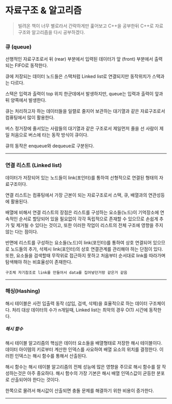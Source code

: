 # 자료구조 & 알고리즘

> 빌려온 책이 너무 별로라서 간략하게만 훑어보고 C++을 공부한뒤 C++로 자료구조와 알고리즘을 다시 공부하겠다.

### 큐 (queue)

선행적인 자료구조로서 뒤 (rear) 부분에서 입력된 데이터가 앞 (front) 부분에서 출력되는 FIFO로 동작한다.

큐에 저장되는 데이터 노드들은 스택처럼 Linked list로 연결되지만 동작위치가 스택과는 다르다.

스택은 입력과 출력이 top 위치 한군데에서 발생하지만, queue는 입력과 출력이 앞과 뒤 양쪽에서 발생한다.

큐는 처리하고자 하는 데이터들을 일렬로 줄지어 보관하는 대기열과 같은 자료구조로서 컴퓨팅에서 많이 활용한다.

버스 정거장에 줄서있는 사람들의 대기열과 같은 구조로서 제일먼저 줄을 선 사람이 제일 처음으로 버스에 타는 동작 방식이 큐이다.

큐의 동작은 enqueue와 dequeue로 구분된다.

---

### 연결 리스트 (Linked list)

데이터가 저장되어 있는 노드들이 link(포인터)를 통하여 선형적으로 연결된 형태의 자료구조이다.

연결 리스트는  컴퓨팅에서 가장 근본이 되는 자료구조로서 스택, 큐, 배열과의 연관성등에 활용된다.

배열에 비해서 연결 리스트의 장점은 리스트를 구성하는 요소들(노드)이 기억장소에 연속적인 순서로 할당되어 있을 필요없이 각각 독립적으로 존재할 수 있으므로 손쉽게 추가 및 제거될 수 있다는 것이고, 또한 이러한 작업이 리스트의 전체 구조에 영향을 주지 않는 다는 점이다.

반면에 리스트를 구성하는 요소들(노드)이 link(포인터)를 통하여 상호 연결되어 있으므로 노드들의 추가, 삭제시 link(포인터)의 상호 연결관계를 관리해야 하는 단점이 있다. 또한, 요소들을 검색할때 무작위로 접근하지 못하고 처음부터 순서대로 link를 따라가며 탐색해야 하는 비효율성이 존재한다.

```
구조체 자기참조로 link를 만들어서 data를 집어넣던거랑 같은거 같음
```

---

### 해싱(Hashing)

해시 테이블은 사전 입출력 동작 (삽입, 검색, 삭제)을 효율적으로 하는 데이터 구조체이다. 처리 대상 데이터의 수가 n개일때, Linked list는 최악의 경우 O(1) 시간에 동작한다.

##### 해시 함수

해시 테이블 알고리즘의 핵심은 데이터 요소들을 배열형태로 저장한 해시 테이블이다. 데이터 아이템의 키로부터 계산한 인덱스를 사요하여 배열 요소의 위치를 결정한다. 이러힌 인덱스는 해시 함수를 통해서 산출된다.

해시 함수는 해시 테이블 알고리즘의 전체 성능에 많은 영향을 주므로 해시 함수를 잘 작성하는것은 아주 중요하다. 해시 함수의 가장 기본은 해시 배열 인덱스값이 균등한 분포로 산출되어야 한다는 것이다.

한쪽으로 물려서 해시값이 산출되면 충돌 문제를 해결하기 위한 비용이 증가한다.

---